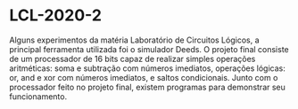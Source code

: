 # LCL-2020-2

Alguns experimentos da matéria Laboratório de Circuitos Lógicos, a principal ferramenta utilizada foi o simulador Deeds. O projeto final consiste de um processador de 16 bits capaz de realizar simples operações aritméticas: soma e subtração com números imediatos, operações lógicas: or, and e xor com números imediatos, e saltos condicionais. Junto com o processador feito no projeto final, existem programas para demonstrar seu funcionamento.
